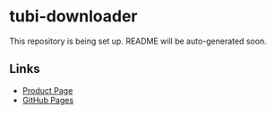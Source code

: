 # tubi-downloader

This repository is being set up. README will be auto-generated soon.

## Links
- [Product Page](https://serp.ly/tubi-downloader)
- [GitHub Pages](https://serpapps.github.io/tubi-downloader)
